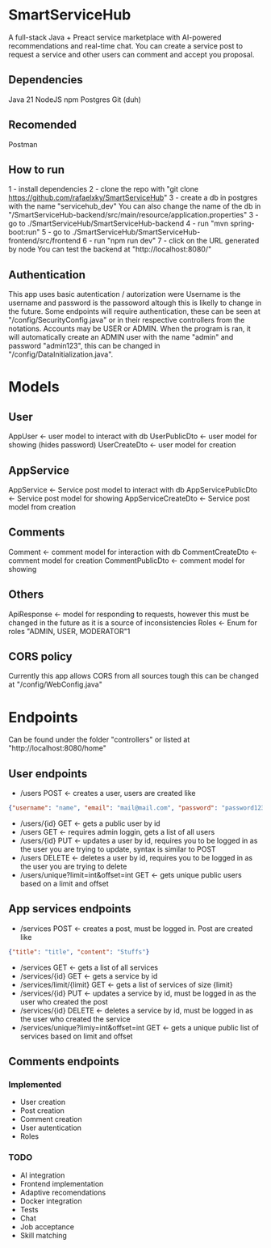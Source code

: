 # SmartServiceHub
A full-stack Java + Preact service marketplace with AI-powered recommendations and real-time chat.
You can create a service post to request a service and other users can comment and accept you proposal. 

## Dependencies 
Java 21
NodeJS
npm
Postgres
Git (duh)

## Recomended
Postman

## How to run
1 - install dependencies
2 - clone the repo with "git clone https://github.com/rafaelxky/SmartServiceHub"
3 - create a db in postgres with the name "servicehub_dev" 
You can also change the name of the db in "/SmartServiceHub-backend/src/main/resource/application.properties" 
3 - go to ./SmartServiceHub/SmartServiceHub-backend
4 - run "mvn spring-boot:run"
5 - go to ./SmartServiceHub/SmartServiceHub-frontend/src/frontend
6 - run "npm run dev"
7 - click on the URL generated by node
You can test the backend at "http://localhost:8080/"

## Authentication
This app uses basic autentication / autorization were Username is the username and password is the passoword altough this is likelly to change in the future.
Some endpoints will require authentication, these can be seen at "/config/SecurityConfig.java" or in their respective controllers from the notations.
Accounts may be USER or ADMIN.
When the program is ran, it will automatically create an ADMIN user with the name "admin" and password "admin123", this can be changed in "/config/DataInitialization.java".

# Models
## User
AppUser <- user model to interact with db 
UserPublicDto <- user model for showing (hides password)
UserCreateDto <- user model for creation
## AppService
AppService <- Service post model to interact with db
AppServicePublicDto <- Service post model for showing 
AppServiceCreateDto <- Service post model from creation
## Comments
Comment <- comment model for interaction with db
CommentCreateDto <- comment model for creation
CommentPublicDto <- comment model for showing
## Others
ApiResponse <- model for responding to requests, however this must be changed in the future as it is a source of inconsistencies
Roles <- Enum for roles "ADMIN, USER, MODERATOR"1

## CORS policy
Currently this app allows CORS from all sources tough this can be changed at "/config/WebConfig.java"

# Endpoints
Can be found under the folder "controllers" or listed at "http://localhost:8080/home"

## User endpoints
- /users POST <- creates a user, users are created like 
```JSON 
{"username": "name", "email": "mail@mail.com", "password": "password123"} 
```
- /users/{id} GET <- gets a public user by id 
- /users GET <- requires admin loggin, gets a list of all users
- /users/{id} PUT <- updates a user by id, requires you to be logged in as the user you are trying to update, syntax is similar to POST
- /users DELETE <- deletes a user by id, requires you to be logged in as the user you are trying to delete
- /users/unique?limit=int&offset=int GET <- gets unique public users based on a limit and offset 

## App services endpoints
- /services POST <- creates a post, must be logged in. Post are created like 
```JSON
{"title": "title", "content": "Stuffs"}
```
- /services GET <- gets a list of all services 
- /services/{id} GET <- gets a service by id
- /services/limit/{limit} GET <- gets a list of services of size {limit}
- /services/{id} PUT <- updates a service by id, must be logged in as the user who created the post
- /services/{id} DELETE <- deletes a service by id, must be logged in as the user who created the service
- /services/unique?limiy=int&offset=int GET <- gets a unique public list of services based on limit and offset

## Comments endpoints

### Implemented
- User creation
- Post creation
- Comment creation
- User autentication
- Roles
### TODO
- AI integration
- Frontend implementation
- Adaptive recomendations
- Docker integration
- Tests
- Chat
- Job acceptance
- Skill matching
